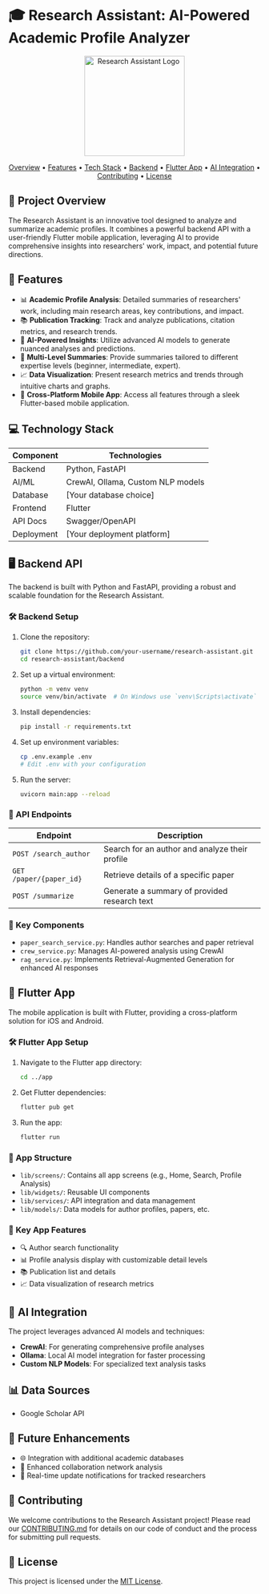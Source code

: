 # 🎓 Research Assistant: AI-Powered Academic Profile Analyzer

<p align="center">
  <img src="https://your-image-url-here.com/logo.png" alt="Research Assistant Logo" width="200"/>
</p>

<p align="center">
  <a href="#project-overview">Overview</a> •
  <a href="#features">Features</a> •
  <a href="#technology-stack">Tech Stack</a> •
  <a href="#backend-api">Backend</a> •
  <a href="#flutter-app">Flutter App</a> •
  <a href="#ai-integration">AI Integration</a> •
  <a href="#contributing">Contributing</a> •
  <a href="#license">License</a>
</p>

## 🌟 Project Overview

The Research Assistant is an innovative tool designed to analyze and summarize academic profiles. It combines a powerful backend API with a user-friendly Flutter mobile application, leveraging AI to provide comprehensive insights into researchers' work, impact, and potential future directions.

## 🚀 Features

- 📊 **Academic Profile Analysis**: Detailed summaries of researchers' work, including main research areas, key contributions, and impact.
- 📚 **Publication Tracking**: Track and analyze publications, citation metrics, and research trends.
- 🧠 **AI-Powered Insights**: Utilize advanced AI models to generate nuanced analyses and predictions.
- 🎯 **Multi-Level Summaries**: Provide summaries tailored to different expertise levels (beginner, intermediate, expert).
- 📈 **Data Visualization**: Present research metrics and trends through intuitive charts and graphs.
- 📱 **Cross-Platform Mobile App**: Access all features through a sleek Flutter-based mobile application.

## 💻 Technology Stack

| Component | Technologies |
|-----------|--------------|
| Backend   | Python, FastAPI |
| AI/ML     | CrewAI, Ollama, Custom NLP models |
| Database  | [Your database choice] |
| Frontend  | Flutter |
| API Docs  | Swagger/OpenAPI |
| Deployment| [Your deployment platform] |

## 🖥️ Backend API

The backend is built with Python and FastAPI, providing a robust and scalable foundation for the Research Assistant.

### 🛠️ Backend Setup

1. Clone the repository:
   ```bash
   git clone https://github.com/your-username/research-assistant.git
   cd research-assistant/backend
   ```

2. Set up a virtual environment:
   ``` bash
   python -m venv venv
   source venv/bin/activate  # On Windows use `venv\Scripts\activate`
   ```

3. Install dependencies:
   ```bash
   pip install -r requirements.txt
   ```

4. Set up environment variables:
   ```bash
   cp .env.example .env
   # Edit .env with your configuration
   ```

6. Run the server:
   ```bash
   uvicorn main:app --reload
   ```

### 🔗 API Endpoints

| Endpoint | Description |
|----------|-------------|
| `POST /search_author` | Search for an author and analyze their profile |
| `GET /paper/{paper_id}` | Retrieve details of a specific paper |
| `POST /summarize` | Generate a summary of provided research text |

### 🧩 Key Components

- `paper_search_service.py`: Handles author searches and paper retrieval
- `crew_service.py`: Manages AI-powered analysis using CrewAI
- `rag_service.py`: Implements Retrieval-Augmented Generation for enhanced AI responses

## 📱 Flutter App

The mobile application is built with Flutter, providing a cross-platform solution for iOS and Android.

### 🛠️ Flutter App Setup

1. Navigate to the Flutter app directory:
   ```bash
   cd ../app
   ```

2. Get Flutter dependencies:
   ```bash
   flutter pub get
   ```

3. Run the app:
   ```bash
   flutter run
   ```

### 📁 App Structure

- `lib/screens/`: Contains all app screens (e.g., Home, Search, Profile Analysis)
- `lib/widgets/`: Reusable UI components
- `lib/services/`: API integration and data management
- `lib/models/`: Data models for author profiles, papers, etc.

### 🌟 Key App Features

- 🔍 Author search functionality
- 📊 Profile analysis display with customizable detail levels
- 📚 Publication list and details
- 📈 Data visualization of research metrics

## 🧠 AI Integration

The project leverages advanced AI models and techniques:

- **CrewAI**: For generating comprehensive profile analyses
- **Ollama**: Local AI model integration for faster processing
- **Custom NLP Models**: For specialized text analysis tasks

## 📊 Data Sources

- Google Scholar API

## 🔮 Future Enhancements

- 🌐 Integration with additional academic databases
- 🤝 Enhanced collaboration network analysis
- 🔔 Real-time update notifications for tracked researchers

## 🤝 Contributing

We welcome contributions to the Research Assistant project! Please read our [CONTRIBUTING.md](CONTRIBUTING.md) for details on our code of conduct and the process for submitting pull requests.

## 📄 License

This project is licensed under the [MIT License](LICENSE).